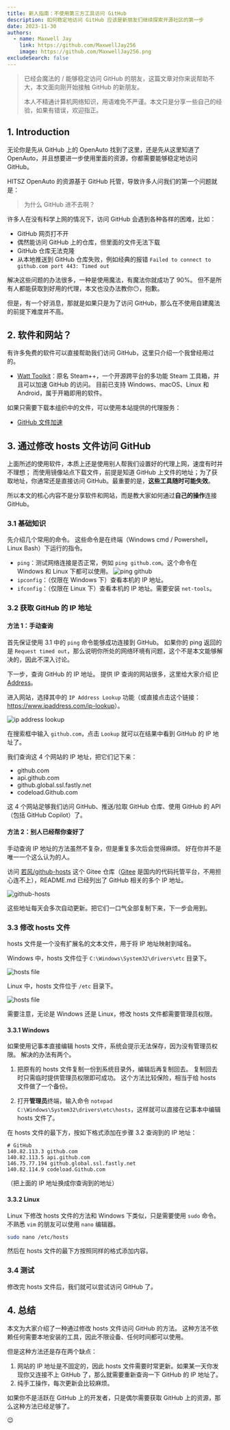 ```yaml
---
title: 新人指南：不使用第三方工具访问 GitHub
description: 如何稳定地访问 GitHub 应该是新朋友们继续探索开源社区的第一步
date: 2023-11-30
authors:
  - name: Maxwell Jay
    link: https://github.com/MaxwellJay256
    image: https://github.com/MaxwellJay256.png
excludeSearch: false
---
```


> 已经会魔法的 / 能够稳定访问 GitHub 的朋友，这篇文章对你来说帮助不大，本文面向刚开始接触 GitHub 的新朋友。
>
> 本人不精通计算机网络知识，用语难免不严谨。本文只是分享一些自己的经验，如果有错误，欢迎指正。

## 1. Introduction

无论你是先从 GitHub 上的 OpenAuto 找到了这里，还是先从这里知道了 OpenAuto，并且想要进一步使用里面的资源，你都需要能够稳定地访问 GitHub。

HITSZ OpenAuto 的资源基于 GitHub 托管，导致许多人问我们的第一个问题就是：

> 为什么 GitHub 进不去啊？

许多人在没有科学上网的情况下，访问 GitHub 会遇到各种各样的困难，比如：

- GitHub 网页打不开
- 偶然能访问 GitHub 上的仓库，但里面的文件无法下载
- GitHub 仓库无法克隆
- 从本地推送到 GitHub 仓库失败，例如经典的报错 `Failed to connect to github.com port 443: Timed out`

解决这些问题的办法很多，一种是使用魔法，有魔法你就成功了 90%。
但不是所有人都能获取到好用的代理，本文也没办法教你😶，抱歉。

但是，有一个好消息，那就是如果只是为了访问 GitHub，那么在不使用自建魔法的前提下难度并不高。

## 2. 软件和网站？

有许多免费的软件可以直接帮助我们访问 GitHub，这里只介绍一个我曾经用过的。

- [Watt Toolkit](https://steampp.net/)：原名 Steam++，一个开源跨平台的多功能 Steam 工具箱，并且可以加速 GitHub 的访问。
  目前已支持 Windows、macOS、Linux 和 Android，属于开箱即用的软件。

如果只需要下载本组织中的文件，可以使用本站提供的代理服务：

- [GitHub 文件加速](https://gh.hoa.moe/)

## 3. 通过修改 hosts 文件访问 GitHub

上面所述的使用软件，本质上还是使用别人帮我们设置好的代理上网，速度有时并不理想；
而使用镜像站点下载文件，前提是知道 GitHub 上文件的地址；为了获取地址，你通常还是直接访问 GitHub。最重要的是，**这些工具随时可能失效**。

所以本文的核心内容不是分享软件和网站，而是教大家如何通过**自己的操作**连接 GitHub。

### 3.1 基础知识

先介绍几个常用的命令。
这些命令是在终端（Windows cmd / Powershell，Linux Bash）下运行的指令。

- `ping`：测试网络连接是否正常，例如 `ping github.com`。这个命令在 Windows 和 Linux 下都可以使用。
  ![ping github](ping-github.png)
- `ipconfig`：（仅限在 Windows 下）查看本机的 IP 地址。
- `ifconfig`：（仅限在 Linux 下）查看本机的 IP 地址。需要安装 `net-tools`。

### 3.2 获取 GitHub 的 IP 地址

#### 方法 1：手动查询

首先保证使用 3.1 中的 `ping` 命令能够成功连接到 GitHub。
如果你的 ping 返回的是 `Request timed out`，那么说明你所处的网络环境有问题，这个不是本文能够解决的，因此不深入讨论。

下一步，查询 GitHub 的 IP 地址。
提供 IP 查询的网站很多，这里给大家介绍 [IP Address](https://www.ipaddress.com/)。

进入网站，选择其中的 `IP Address Lookup` 功能（或直接点击这个链接：<https://www.ipaddress.com/ip-lookup>）。

![ip address lookup](ip-address-lookup.png)

在搜索框中输入 `github.com`，点击 `Lookup` 就可以在结果中看到 GitHub 的 IP 地址了。

我们查询这 4 个网站的 IP 地址，把它们记下来：

- github.com
- api.github.com
- github.global.ssl.fastly.net
- codeload.Github.com

这 4 个网站足够我们访问 GitHub、推送/拉取 GitHub 仓库、使用 GitHub 的 API（包括 GitHub Copilot）了。

#### 方法 2：别人已经帮你查好了

手动查询 IP 地址的方法虽然不复杂，但是重复多次后会觉得麻烦。
好在你并不是唯一一个这么认为的人。

访问 [若风/github-hosts](https://gitee.com/if-the-wind/github-hosts) 这个 Gitee 仓库（[Gitee](https://gitee.com/) 是国内的代码托管平台，不用担心连不上），README.md 已经列出了 GitHub 相关的多个 IP 地址。

![github-hosts](github-hosts.png)

这些地址每天会多次自动更新。把它们一口气全部复制下来，下一步会用到。

### 3.3 修改 hosts 文件

hosts 文件是一个没有扩展名的文本文件，用于将 IP 地址映射到域名。

Windows 中，hosts 文件位于 `C:\Windows\System32\drivers\etc` 目录下。

![hosts file](hosts-file.png)

Linux 中，hosts 文件位于 `/etc` 目录下。

![hosts file](hosts-file-linux.png)

需要注意，无论是 Windows 还是 Linux，修改 hosts 文件都需要管理员权限。

#### 3.3.1 Windows

如果使用记事本直接编辑 hosts 文件，系统会提示无法保存，因为没有管理员权限。
解决的办法有两个。

1. 把原有的 hosts 文件复制一份到系统目录外，编辑后再复制回去。
  复制回去时只需临时提供管理员权限即可成功。
  这个方法比较保险，相当于给 hosts 文件做了一个备份。

2. 打开**管理员**终端，输入命令 `notepad C:\Windows\System32\drivers\etc\hosts`，这样就可以直接在记事本中编辑 hosts 文件了。

在 hosts 文件的最下方，按如下格式添加在步骤 3.2 查询到的 IP 地址：

```text
# GitHub
140.82.113.3 github.com
140.82.113.5 api.github.com
146.75.77.194 github.global.ssl.fastly.net
140.82.114.9 codeload.Github.com
```

（把上面的 IP 地址换成你查询到的地址）

#### 3.3.2 Linux

Linux 下修改 hosts 文件的方法和 Windows 下类似，只是需要使用 `sudo` 命令。
不熟悉 `vim` 的朋友可以使用 `nano` 编辑器。

```bash
sudo nano /etc/hosts
```

然后在 hosts 文件的最下方按照同样的格式添加内容。

### 3.4 测试

修改完 hosts 文件后，我们就可以尝试访问 GitHub 了。

## 4. 总结

本文为大家介绍了一种通过修改 hosts 文件访问 GitHub 的方法。
这种方法不依赖任何需要本地安装的工具，因此不限设备、任何时间都可以使用。

但是这种方法还是存在两个缺点：

1. 网站的 IP 地址是不固定的，因此 hosts 文件需要时常更新。如果某一天你发现你又连接不上 GitHub 了，那么就需要重新查询一下 GitHub 的 IP 地址了。
2. 纯手工操作，每次更新会比较麻烦。

如果你不是活跃在 GitHub 上的开发者，只是偶尔需要获取 GitHub 上的资源，那么这种方法已经足够了。

😉
